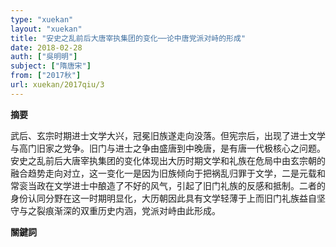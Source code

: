```yaml
---
type: "xuekan"
layout: "xuekan"
title: "安史之乱前后大唐宰执集团的变化──论中唐党派对峙的形成"
date: 2018-02-28
auth: ["吳明明"]
subject: ["隋唐宋"]
from: ["2017秋"]
url: xuekan/2017qiu/3
---
```


**摘要**      

武后、玄宗时期进士文学大兴，冠冕旧族遂走向没落。但宪宗后，出现了进士文学与高门旧家之党争。旧门与进士之争由盛唐到中晚唐，是有唐一代极核心之问题。安史之乱前后大唐宰执集团的变化体现出大历时期文学和礼族在危局中由玄宗朝的融合趋势走向对立，这一变化一是因为旧族倾向于把祸乱归罪于文学，二是元载和常衮当政在文学进士中酿造了不好的风气，引起了旧门礼族的反感和抵制。二者的身份认同分野在这一时期明显化，大历朝因此具有文学轻薄于上而旧门礼族益自坚守与之裂痕渐深的双重历史内涵，党派对峙由此形成。

**關鍵詞**
